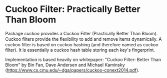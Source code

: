 # Cuckoo Filter: Practically Better Than Bloom
Package _cuckoo_ provides a Cuckoo Filter (Practically Better Than Bloom).
Cuckoo filters provide the ﬂexibility to add and remove items dynamically.
A cuckoo filter is based on cuckoo hashing (and therefore named as cuckoo filter).
It is essentially a cuckoo hash table storing each key's fingerprint.

Implementation is based heavily on whitepaper: "Cuckoo Filter: Better Than Bloom" by Bin Fan, Dave Andersen and Michael Kaminsky
(https://www.cs.cmu.edu/~dga/papers/cuckoo-conext2014.pdf).


